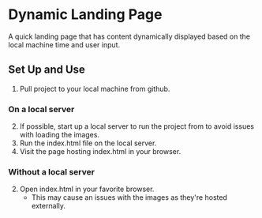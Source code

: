 # Dynamic Landing Page
A quick landing page that has content dynamically displayed based on the local machine time and user input.

## Set Up and Use
1. Pull project to your local machine from github.
### On a local server
2. If possible, start up a local server to run the project from to avoid issues with loading the images.
3. Run the index.html file on the local server.
4. Visit the page hosting index.html in your browser.
### Without a local server
2. Open index.html in your favorite browser.
    - This may cause an issues with the images as they're hosted externally.
